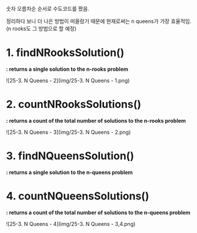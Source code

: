 숫자 오름차순 순서로 수도코드를 짰음.

정리하다 보니 더 나은 방법이 떠올랐기 때문에 현재로써는 n queens가 가장 효율적임.(n rooks도 그 방법으로 할 예정)



# 1. findNRooksSolution()

**: returns a single solution to the n-rooks problem**

![25-3. N Queens - 2](img/25-3. N Queens - 1.png)



# 2. countNRooksSolutions()

**: returns a count of the total number of solutions to the n-rooks problem**

![25-3. N Queens - 3](img/25-3. N Queens - 2.png)





# 3. findNQueensSolution()

**: returns a single solution to the n-queens problem**

# 4. countNQueensSolutions()

**: returns a count of the total number of solutions to the n-queens problem**

![25-3. N Queens - 4](img/25-3. N Queens - 3,4.png)